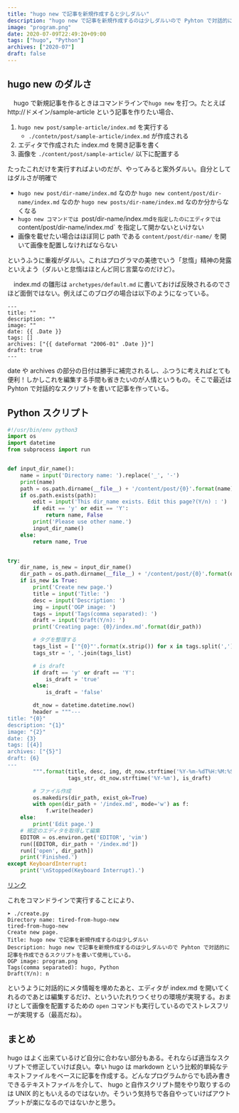 ```yaml
---
title: "hugo new で記事を新規作成すると少しダルい"
description: "hugo new で記事を新規作成するのは少しダルいので Pyhton で対話的に記事を作成できるスクリプトを書いて使用している。"
image: "program.png"
date: 2020-07-09T22:49:20+09:00
tags: ["hugo", "Python"]
archives: ["2020-07"]
draft: false
---
```


## hugo new のダルさ

　hugo で新規記事を作るときはコマンドラインで`hugo new` を打つ。たとえば http://ドメイン/sample-article という記事を作りたい場合、

1. `hugo new post/sample-article/index.md` を実行する
	- `./contetn/post/sample-article/index.md` が作成される
1. エディタで作成された index.md を開き記事を書く
1. 画像を `./content/post/sample-article/` 以下に配置する

たったこれだけを実行すればよいのだが、やってみると案外ダルい。自分としてはダルさが明確で

- `hugo new post/dir-name/index.md` なのか `hugo new content/post/dir-name/index.md` なのか `hugo new posts/dir-name/index.md` なのか分からなくなる
- `hugo new コマンドでは `post/dir-name/index.md` を指定したのにエディタでは `content/post/dir-name/index.md` を指定して開かないといけない
- 画像を載せたい場合はほぼ同じ path である `content/post/dir-name/` を開いて画像を配置しなければならない

というふうに重複がダルい。これはプログラマの美徳でいう「怠惰」精神の発露といえよう（ダルいと怠惰はほとんど同じ言葉なのだけど）。 
   
　index.md の雛形は `archetypes/default.md` に書いておけば反映されるのでさほど面倒ではない。例えばこのブログの場合は以下のようになっている。

```
---
title: ""
description: ""
image: ""
date: {{ .Date }}
tags: []
archives: ["{{ dateFormat "2006-01" .Date }}"]
draft: true
---
```

date や archives の部分の日付は勝手に補完されるし、ふつうに考えればとても便利！しかしこれを編集する手間も省きたいのが人情というもの。そこで最近は Pyhton で対話的なスクリプトを書いて記事を作っている。  

## Python スクリプト

```python
#!/usr/bin/env python3
import os
import datetime
from subprocess import run


def input_dir_name():
    name = input('Directory name: ').replace('_', '-')
    print(name)
    path = os.path.dirname(__file__) + '/content/post/{0}'.format(name)
    if os.path.exists(path):
        edit = input('This dir_name exists. Edit this page?(Y/n) : ')
        if edit == 'y' or edit == 'Y':
            return name, False
        print('Please use other name.')
        input_dir_name()
    else:
        return name, True


try:
    dir_name, is_new = input_dir_name()
    dir_path = os.path.dirname(__file__) + '/content/post/{0}'.format(dir_name)
    if is_new is True:
        print('Create new page.')
        title = input('Title: ')
        desc = input('Description: ')
        img = input('OGP image: ')
        tags = input('Tags(comma separated): ')
        draft = input('Draft(Y/n): ')
        print('Creating page: {0}/index.md'.format(dir_path))

        # タグを整理する
        tags_list = ['"{0}"'.format(x.strip()) for x in tags.split(',')]
        tags_str = ', '.join(tags_list)

        # is draft
        if draft == 'y' or draft == 'Y':
            is_draft = 'true'
        else:
            is_draft = 'false'

        dt_now = datetime.datetime.now()
        header = """---
title: "{0}"
description: "{1}"
image: "{2}"
date: {3}
tags: [{4}]
archives: ["{5}"]
draft: {6}
---
        """.format(title, desc, img, dt_now.strftime('%Y-%m-%dT%H:%M:%S+09:00'),
                   tags_str, dt_now.strftime('%Y-%m'), is_draft)

        # ファイル作成
        os.makedirs(dir_path, exist_ok=True)
        with open(dir_path + '/index.md', mode='w') as f:
            f.write(header)
    else:
        print('Edit page.')
    # 規定のエディタを取得して編集
    EDITOR = os.environ.get('EDITOR', 'vim')
    run([EDITOR, dir_path + '/index.md'])
    run(['open', dir_path])
    print('Finished.')
except KeyboardInterrupt:
    print('\nStopped(Keyboard Interrupt).')
```

[リンク](https://github.com/tbsmcd/tbsmcd.github.io/blob/e4be2b4a8f72f87e9ca66c4727452002e77908eb/create.py)  
  
これをコマンドラインで実行することにより、  
  
```
➤ ./create.py
Directory name: tired-from-hugo-new
tired-from-hugo-new
Create new page.
Title: hugo new で記事を新規作成するのは少しダルい
Description: hugo new で記事を新規作成するのは少しダルいので Pyhton で対話的に記事を作成できるスクリプトを書いて使用している。
OGP image: program.png
Tags(comma separated): hugo, Python
Draft(Y/n): n
```

というように対話的にメタ情報を埋めたあと、エディタが index.md を開いてくれるのであとは編集するだけ、といういたれりつくせりの環境が実現する。おまけとして画像を配置するための `open` コマンドも実行しているのでストレスフリーが実現する（最高だね）。

## まとめ

hugo はよく出来ているけど自分に合わない部分もある。それならば適当なスクリプトで修正していけば良い。幸い hugo は markdown という比較的単純なテキストファイルをベースに記事を作成する。どんなプログラムからでも読み書きできるテキストファイルを介して、 hugo と自作スクリプト間をやり取りするのは UNIX 的ともいえるのではないか。そういう気持ちで各自やっていけばアウトプットが楽になるのではないかと思う。
